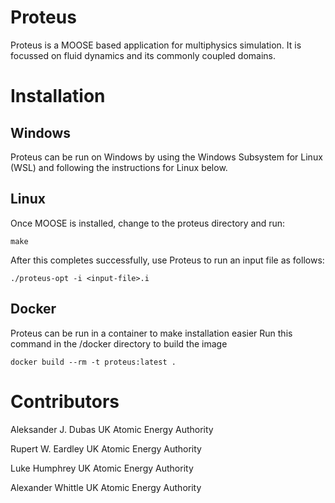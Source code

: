 Proteus
=======

Proteus is a MOOSE based application for multiphysics simulation.
It is focussed on fluid dynamics and its commonly coupled domains.

Installation
============

Windows
-------

Proteus can be run on Windows by using the Windows Subsystem for Linux (WSL)
and following the instructions for Linux below.

Linux
-----

Once MOOSE is installed, change to the proteus directory and run:
```
make
```
After this completes successfully, use Proteus to run an input file
as follows:
```
./proteus-opt -i <input-file>.i
```

Docker
-----

Proteus can be run in a container to make installation easier
Run this command in the /docker directory to build the image
```
docker build --rm -t proteus:latest .
```

Contributors
============

Aleksander J. Dubas
UK Atomic Energy Authority

Rupert W. Eardley
UK Atomic Energy Authority

Luke Humphrey
UK Atomic Energy Authority

Alexander Whittle
UK Atomic Energy Authority
